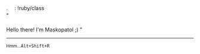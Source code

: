 .　                                                                                                     : !ruby/class "　　　　　　　　　　　　　　　　　　　　　　　　　　　　　　　　　　　　　　　　　　　　　　　　　　　　　　　　　　　　　　　　 　　　　　　　　　　　　　　　　　　　　　　　　　　　　　　　　　　　　　　　　　　　　　　　　　　　　　　　　　　　　　　　Hello there! I'm Maskopatol ;) "
<hr/>
<a accesskey="r" href="https://www.youtube.com/watch?v=dQw4w9WgXcQ"></a>
<sup>Hmm...<kbd>Alt+Shift+R</kbd></sup>
